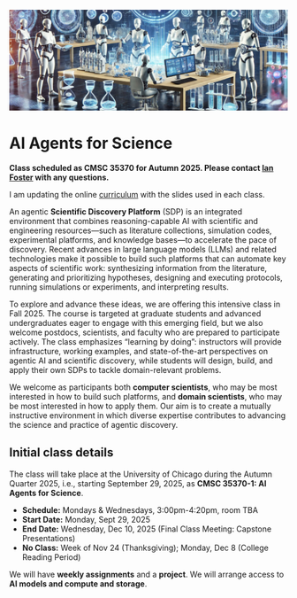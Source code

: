 ![Header images showing scientists](Assets/new_bar.jpg?raw=true "Title")

# AI Agents for Science

**Class scheduled as CMSC 35370 for Autumn 2025. Please contact [Ian Foster](mailto:foster@uchicago.edu) with any questions.**

I am updating the online [curriculum](curriculum.md) with the slides used in each class.

An agentic **Scientific Discovery Platform** (SDP) is an integrated environment that combines reasoning-capable AI with scientific and engineering resources—such as literature collections, simulation codes, experimental platforms, and knowledge bases—to accelerate the pace of discovery. Recent advances in large language models (LLMs) and related technologies make it possible to build such platforms that can automate key aspects of scientific work: synthesizing information from the literature, generating and prioritizing hypotheses, designing and executing protocols, running simulations or experiments, and interpreting results.

To explore and advance these ideas, we are offering this intensive class in Fall 2025. The course is targeted at graduate students and advanced undergraduates eager to engage with this emerging field, but we also welcome postdocs, scientists, and faculty who are prepared to participate actively. The class emphasizes “learning by doing”: instructors will provide infrastructure, working examples, and state-of-the-art perspectives on agentic AI and scientific discovery, while students will design, build, and apply their own SDPs to tackle domain-relevant problems.

We welcome as participants both **computer scientists**, who may be most interested in how to build such platforms, and **domain scientists**, who may be most interested in how to apply them. Our aim is to create a mutually instructive environment in which diverse expertise contributes to advancing the science and practice of agentic discovery.

## Initial class details

The class will take place at the University of Chicago during the Autumn Quarter 2025, i.e., starting September 29, 2025, as **CMSC 35370-1: AI Agents for Science**.

* **Schedule:** Mondays & Wednesdays, 3:00pm-4:20pm, room TBA
* **Start Date:** Monday, Sept 29, 2025
* **End Date:** Wednesday, Dec 10, 2025 (Final Class Meeting: Capstone Presentations)
* **No Class:** Week of Nov 24 (Thanksgiving); Monday, Dec 8 (College Reading Period)

We will have **weekly assignments** and a **project**. We will arrange access to **AI models and compute and storage**.
